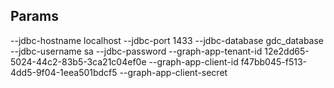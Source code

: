 ## Params

--jdbc-hostname localhost --jdbc-port 1433 --jdbc-database gdc_database --jdbc-username sa --jdbc-password <psw> --graph-app-tenant-id 12e2dd65-5024-44c2-83b5-3ca21c04ef0e --graph-app-client-id f47bb045-f513-4dd5-9f04-1eea501bdcf5 --graph-app-client-secret <secret>
